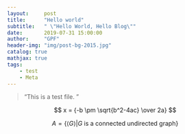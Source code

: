 ```yaml
---
layout:     post
title:      "Hello world"
subtitle:   " \"Hello World, Hello Blog\""
date:       2019-07-31 15:00:00
author:     "GPF"
header-img: "img/post-bg-2015.jpg"
catalog: true
mathjax: true
tags:
    - test
    - Meta
---
```


> “This is a test file. ”


$$ 
x = {-b \pm \sqrt{b^2-4ac} \over 2a}
$$


$$
A = \{ \langle G \rangle \vert G \text{ is a connected undirected graph}\}
$$

